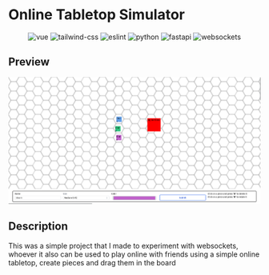 # Online Tabletop Simulator

<p align="center">
  <img src="https://shields.io/badge/vue-^3.3.2-61DAFB?logo=react&style=for-the-badge&logoColor=white" alt="vue">
  <img src="https://shields.io/badge/tailwind%20css-^3.3.2-06B6D4?logo=Tailwind%20CSS&style=for-the-badge&logoColor=white" alt="tailwind-css">
  <img src="https://shields.io/badge/eslint-^8.2.0-444?logo=eslint&style=for-the-badge&logoColor=white" alt="eslint">
  <img src="https://shields.io/badge/python-^3.10-306998?logo=python&style=for-the-badge&logoColor=white" alt="python">
  <img src="https://shields.io/badge/fastapi-^0.95.2-C21325?logo=fastapi&style=for-the-badge&logoColor=white" alt="fastapi">
  <img src="https://shields.io/badge/websockets-^11.0.3-FFD43B?logo=websockets&style=for-the-badge&logoColor=white" alt="websockets">
</p>

## Preview

![Tabletop Simulator Preview](images/tabletop_preview.png)

## Description

This was a simple project that I made to experiment with websockets, whoever it also can be used to play online with friends using a simple online tabletop, create pieces and drag them in the board
